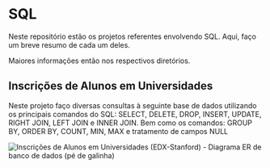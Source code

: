 # SQL

Neste repositório estão os projetos referentes envolvendo SQL. Aqui, faço um breve resumo de cada um deles.

Maiores informações então nos respectivos diretórios.

## Inscrições de Alunos em Universidades

Neste projeto faço diversas consultas à seguinte base de dados utilizando os principais comandos do SQL: SELECT, DELETE, DROP, INSERT, UPDATE, RIGHT JOIN, LEFT JOIN e INNER JOIN. Bem como os comandos: GROUP BY, ORDER BY, COUNT, MIN, MAX e tratamento de campos NULL 

![Inscrições de Alunos em Universidades (EDX-Stanford) - Diagrama ER de banco de dados (pé de galinha)](https://user-images.githubusercontent.com/98848529/184546574-deb56861-a9bc-4509-b4c8-5bfa082324d0.jpeg)
